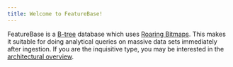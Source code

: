```yaml
---
title: Welcome to FeatureBase!
---
```


FeatureBase is a [B-tree](https://en.wikipedia.org/wiki/B-tree) database which uses [Roaring Bitmaps](https://roaringbitmap.org/). This makes it suitable for doing analytical queries on massive data sets immediately after ingestion. If you are the inquisitive type, you may be interested in the [architectural overview](https://docs.featurebase.com/setting-up-featurebase/enterprise/architecture).

